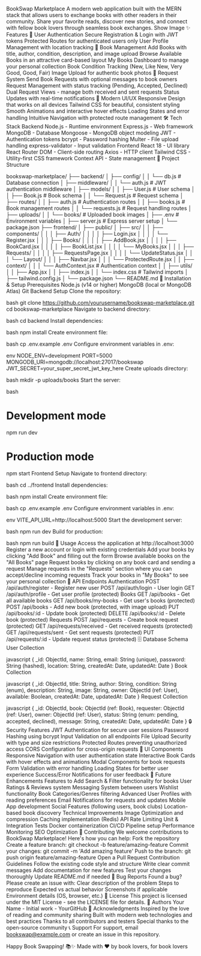 BookSwap Marketplace
A modern web application built with the MERN stack that allows users to exchange books with other readers in their community. Share your favorite reads, discover new stories, and connect with fellow book lovers through seamless book exchanges.
Show Image
✨ Features
🔐 User Authentication
Secure Registration & Login with JWT tokens
Protected Routes for authenticated users only
User Profile Management with location tracking
📖 Book Management
Add Books with title, author, condition, description, and image upload
Browse Available Books in an attractive card-based layout
My Books Dashboard to manage your personal collection
Book Condition Tracking (New, Like New, Very Good, Good, Fair)
Image Upload for authentic book photos
🤝 Request System
Send Book Requests with optional messages to book owners
Request Management with status tracking (Pending, Accepted, Declined)
Dual Request Views - manage both received and sent requests
Status Updates with real-time notifications
🎨 Modern UI/UX
Responsive Design that works on all devices
Tailwind CSS for beautiful, consistent styling
Smooth Animations and interactive hover effects
Loading States and error handling
Intuitive Navigation with protected route management
🛠️ Tech Stack
Backend
Node.js - Runtime environment
Express.js - Web framework
MongoDB - Database
Mongoose - MongoDB object modeling
JWT - Authentication tokens
bcrypt - Password hashing
Multer - File upload handling
express-validator - Input validation
Frontend
React 18 - UI library
React Router DOM - Client-side routing
Axios - HTTP client
Tailwind CSS - Utility-first CSS framework
Context API - State management
📁 Project Structure


bookswap-marketplace/
├── backend/
│   ├── config/
│   │   └── db.js                 # Database connection
│   ├── middleware/
│   │   └── auth.js              # JWT authentication middleware
│   ├── models/
│   │   ├── User.js              # User schema
│   │   ├── Book.js              # Book schema
│   │   └── Request.js           # Request schema
│   ├── routes/
│   │   ├── auth.js              # Authentication routes
│   │   ├── books.js             # Book management routes
│   │   └── requests.js          # Request handling routes
│   ├── uploads/
│   │   └── books/               # Uploaded book images
│   ├── .env                     # Environment variables
│   ├── server.js                # Express server setup
│   └── package.json
├── frontend/
│   ├── public/
│   ├── src/
│   │   ├── components/
│   │   │   ├── Auth/
│   │   │   │   ├── Login.jsx
│   │   │   │   └── Register.jsx
│   │   │   ├── Books/
│   │   │   │   ├── AddBook.jsx
│   │   │   │   ├── BookCard.jsx
│   │   │   │   ├── BookList.jsx
│   │   │   │   └── MyBooks.jsx
│   │   │   ├── Requests/
│   │   │   │   ├── RequestsPage.jsx
│   │   │   │   └── UpdateStatus.jsx
│   │   │   └── Layout/
│   │   │       ├── Navbar.jsx
│   │   │       └── ProtectedRoute.jsx
│   │   ├── context/
│   │   │   └── AuthContext.jsx  # Authentication context
│   │   ├── utils/
│   │   ├── App.jsx
│   │   ├── index.js
│   │   └── index.css            # Tailwind imports
│   ├── tailwind.config.js
│   └── package.json
└── README.md
🚀 Installation & Setup
Prerequisites
Node.js (v14 or higher)
MongoDB (local or MongoDB Atlas)
Git
Backend Setup
Clone the repository:


bash
git clone https://github.com/yourusername/bookswap-marketplace.git
cd bookswap-marketplace
Navigate to backend directory:


bash
cd backend
Install dependencies:


bash
npm install
Create environment file:


bash
cp .env.example .env
Configure environment variables in .env:


env
NODE_ENV=development
PORT=5000
MONGODB_URI=mongodb://localhost:27017/bookswap
JWT_SECRET=your_super_secret_jwt_key_here
Create uploads directory:


bash
mkdir -p uploads/books
Start the server:


bash
# Development mode
npm run dev

# Production mode
npm start
Frontend Setup
Navigate to frontend directory:


bash
cd ../frontend
Install dependencies:


bash
npm install
Create environment file:


bash
cp .env.example .env
Configure environment variables in .env:


env
VITE_API_URL=http://localhost:5000
Start the development server:


bash
npm run dev
Build for production:


bash
npm run build
📱 Usage
Access the application at http://localhost:3000
Register a new account or login with existing credentials
Add your books by clicking "Add Book" and filling out the form
Browse available books on the "All Books" page
Request books by clicking on any book card and sending a request
Manage requests in the "Requests" section where you can accept/decline incoming requests
Track your books in "My Books" to see your personal collection
🔑 API Endpoints
Authentication
POST /api/auth/register - Register new user
POST /api/auth/login - User login
GET /api/auth/profile - Get user profile (protected)
Books
GET /api/books - Get all available books
GET /api/books/my-books - Get user's books (protected)
POST /api/books - Add new book (protected, with image upload)
PUT /api/books/:id - Update book (protected)
DELETE /api/books/:id - Delete book (protected)
Requests
POST /api/requests - Create book request (protected)
GET /api/requests/received - Get received requests (protected)
GET /api/requests/sent - Get sent requests (protected)
PUT /api/requests/:id - Update request status (protected)
🗄️ Database Schema
User Collection


javascript
{
  _id: ObjectId,
  name: String,
  email: String (unique),
  password: String (hashed),
  location: String,
  createdAt: Date,
  updatedAt: Date
}
Book Collection


javascript
{
  _id: ObjectId,
  title: String,
  author: String,
  condition: String (enum),
  description: String,
  image: String,
  owner: ObjectId (ref: User),
  available: Boolean,
  createdAt: Date,
  updatedAt: Date
}
Request Collection


javascript
{
  _id: ObjectId,
  book: ObjectId (ref: Book),
  requester: ObjectId (ref: User),
  owner: ObjectId (ref: User),
  status: String (enum: pending, accepted, declined),
  message: String,
  createdAt: Date,
  updatedAt: Date
}
🔒 Security Features
JWT Authentication for secure user sessions
Password Hashing using bcrypt
Input Validation on all endpoints
File Upload Security with type and size restrictions
Protected Routes preventing unauthorized access
CORS Configuration for cross-origin requests
🎨 UI Components
Responsive Navigation with user authentication state
Interactive Book Cards with hover effects and animations
Modal Components for book requests
Form Validation with error handling
Loading States for better user experience
Success/Error Notifications for user feedback
🚧 Future Enhancements
Features to Add
Search & Filter functionality for books
User Ratings & Reviews system
Messaging System between users
Wishlist functionality
Book Categories/Genres filtering
Advanced User Profiles with reading preferences
Email Notifications for requests and updates
Mobile App development
Social Features (following users, book clubs)
Location-based book discovery
Technical Improvements
Image Optimization and compression
Caching implementation (Redis)
API Rate Limiting
Unit & Integration Tests
Docker containerization
CI/CD Pipeline setup
Performance Monitoring
SEO Optimization
🤝 Contributing
We welcome contributions to BookSwap Marketplace! Here's how you can help:
Fork the repository
Create a feature branch: git checkout -b feature/amazing-feature
Commit your changes: git commit -m 'Add amazing feature'
Push to the branch: git push origin feature/amazing-feature
Open a Pull Request
Contribution Guidelines
Follow the existing code style and structure
Write clear commit messages
Add documentation for new features
Test your changes thoroughly
Update README.md if needed
🐛 Bug Reports
Found a bug? Please create an issue with:
Clear description of the problem
Steps to reproduce
Expected vs actual behavior
Screenshots if applicable
Environment details (OS, browser, etc.)
📄 License
This project is licensed under the MIT License - see the LICENSE file for details.
👥 Authors
Your Name - Initial work - YourGitHub
🙏 Acknowledgments
Inspired by the love of reading and community sharing
Built with modern web technologies and best practices
Thanks to all contributors and testers
Special thanks to the open-source community
📞 Support
For support, email bookswap@example.com or create an issue in this repository.

Happy Book Swapping! 📚✨
Made with ❤️ by book lovers, for book lovers
